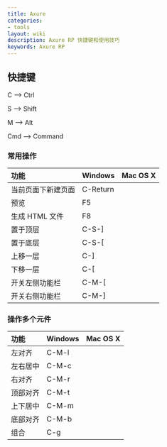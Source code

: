 ```yaml
---
title: Axure
categories:
- tools
layout: wiki
description: Axure RP 快捷键和使用技巧
keywords: Axure RP
---
```


## 快捷键

C --> Ctrl

S --> Shift

M --> Alt

Cmd --> Command

### 常用操作

| 功能               | Windows  | Mac OS X |
|:-------------------|:---------|:---------|
| 当前页面下新建页面 | C-Return |          |
| 预览               | F5       |          |
| 生成 HTML 文件     | F8       |          |
| 置于顶层           | C-S-]    |          |
| 置于底层           | C-S-[    |          |
| 上移一层           | C-]      |          |
| 下移一层           | C-[      |          |
| 开关左侧功能栏     | C-M-[    |          |
| 开关右侧功能栏     | C-M-]    |          |

### 操作多个元件

| 功能     | Windows | Mac OS X |
|:---------|:--------|:---------|
| 左对齐   | C-M-l   |          |
| 左右居中 | C-M-c   |          |
| 右对齐   | C-M-r   |          |
| 顶部对齐 | C-M-t   |          |
| 上下居中 | C-M-m   |          |
| 底部对齐 | C-M-b   |          |
| 组合     | C-g     |          |
